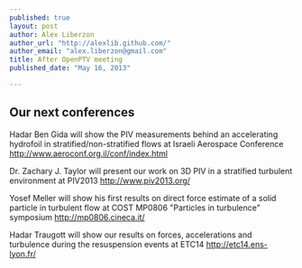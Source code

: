 ```yaml
---
published: true
layout: post
author: Alex Liberzon
author_url: "http://alexlib.github.com/"
author_email: "alex.liberzon@gmail.com"
title: After OpenPTV meeting
published_date: "May 16, 2013"

---
```


## Our next conferences


Hadar Ben Gida will show the PIV measurements behind an accelerating hydrofoil in stratified/non-stratified flows at Israeli Aerospace Conference <http://www.aeroconf.org.il/conf/index.html>

Dr. Zachary J. Taylor will present our work on 3D PIV in a stratified turbulent environment at PIV2013 <http://www.piv2013.org/>

Yosef Meller will show his first results on direct force estimate of a solid particle in turbulent flow at COST MP0806 "Particles in turbulence" symposium <http://mp0806.cineca.it/>


Hadar Traugott will show our results on forces, accelerations and turbulence during the resuspension events at ETC14 <http://etc14.ens-lyon.fr/>
